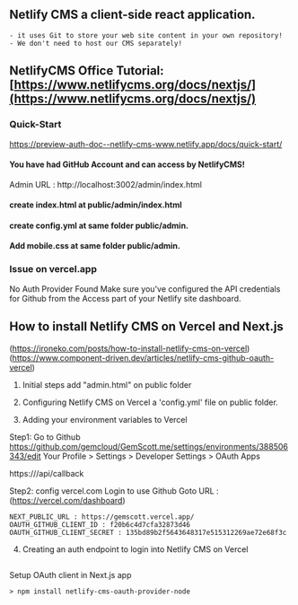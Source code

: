 ## Netlify CMS a client-side react application.

    - it uses Git to store your web site content in your own repository!
    - We don't need to host our CMS separately!

## NetlifyCMS Office Tutorial: [https://www.netlifycms.org/docs/nextjs/](https://www.netlifycms.org/docs/nextjs/)

### Quick-Start

https://preview-auth-doc--netlify-cms-www.netlify.app/docs/quick-start/

#### You have had GitHub Account and can access by NetlifyCMS!

Admin URL : http://localhost:3002/admin/index.html

#### create index.html at public/admin/index.html

#### create config.yml at same folder public/admin.

#### Add mobile.css at same folder public/admin.

### Issue on vercel.app

No Auth Provider Found
Make sure you've configured the API credentials for Github from the Access part of your Netlify site dashboard.

## How to install Netlify CMS on Vercel and Next.js

(https://ironeko.com/posts/how-to-install-netlify-cms-on-vercel)
(https://www.component-driven.dev/articles/netlify-cms-github-oauth-vercel)

1. Initial steps add "admin.html" on public folder

2. Configuring Netlify CMS on Vercel a 'config.yml' file on public folder.

3. Adding your environment variables to Vercel

Step1:
Go to Github
https://github.com/gemcloud/GemScott.me/settings/environments/388506343/edit
Your Profile > Settings > Developer Settings > OAuth Apps

https://<domain>/api/callback

Step2:
config vercel.com Login to use Github
Goto URL : (https://vercel.com/dashboard)

    NEXT_PUBLIC_URL : https://gemscott.vercel.app/
    OAUTH_GITHUB_CLIENT_ID : f20b6c4d7cfa32873d46
    OAUTH_GITHUB_CLIENT_SECRET : 135bd89b2f5643648317e515312269ae72e68f3c

4. Creating an auth endpoint to login into Netlify CMS on Vercel

##

Setup OAuth client in Next.js app

```
> npm install netlify-cms-oauth-provider-node
```
